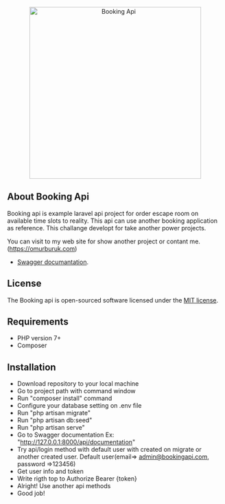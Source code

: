 <p align="center"><a href="https://omurburuk.com" target="_blank"><img src="https://r-xx.bstatic.com/xdata/images/xphoto/263x210/45450084.jpeg?k=f8c2954e867a1dd4b479909c49528531dcfb676d8fbc0d60f51d7b51bb32d1d9&o=" width="400" alt="Booking Api"></a></p>
 

## About Booking Api

Booking api is example laravel api project for order escape room on available time slots to reality. This api can use another booking application as reference.  This challange developt for take another power projects.

You can visit to my web site for show another project or contant me. (https://omurburuk.com)
 
- [Swagger documantation](https://laravel.com/docs/routing).
  
## License

The Booking api is open-sourced software licensed under the [MIT license](https://opensource.org/licenses/MIT).

## Requirements
* PHP version 7+
* Composer  


## Installation

* Download repository to your local machine
* Go to project path with command window
* Run "composer install" command 
* Configure your database setting on .env file
* Run "php artisan migrate"
* Run "php artisan db:seed"
* Run "php artisan serve"
* Go to Swagger documentation Ex: "http://127.0.0.1:8000/api/documentation"
* Try api/login method with default user with created on migrate or another created user. Default user(email=> admin@bookingapi.com, password =>123456)
* Get user info and token
* Write rigth top to Authorize Bearer {token}
* Alright! Use another api methods
* Good job!

